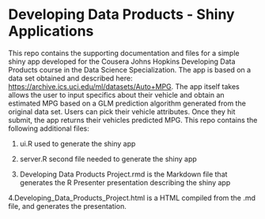 Developing Data Products - Shiny Applications
==================================

This repo contains the supporting documentation and files for a simple shiny app developed for the Cousera Johns Hopkins Developing Data Products course in the Data Science Specialization. The app is based on a data set obtained and described here: https://archive.ics.uci.edu/ml/datasets/Auto+MPG.  The app itself takes allows the user to input specifics about their vehicle and obtain an estimated MPG based on a GLM prediction algorithm generated from the original data set.  Users can pick their vehicle attributes.  Once they hit submit, the app returns their vehicles predicted MPG.  This repo contains the following additional files:

1. ui.R used to generate the shiny app

2. server.R second file needed to generate the shiny app

3. Developing Data Products Project.rmd is the Markdown file that generates the R Presenter presentation describing the shiny app

4.Developing_Data_Products_Project.html is a HTML compiled from the .md file, and generates the presentation.
